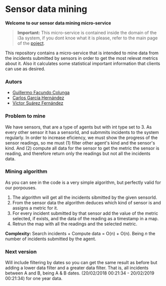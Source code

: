 # Sensor data mining
**Welcome to our sensor data mining micro-service**

> **Important:**  This micro-service is contained inside the domain of the i3a system, if you dont knoe what it is please, refer to the main page of the [poject](https://github.com/asw-i3a).

This repository contains a micro-service that is intended to mine data from the incidents submitted by sensors in order to get the most relevat metrics about it. Also it calculates some statistical important information that clients can use as desired.

### Autors
- [Guillermo Facundo Colunga](https://github.com/thewilly)
- [Carlos García Hernández](https://github.com/CarlosGarciaHdez)
- [Victor Suárez Fernández](https://github.com/ByBordex)

### Problem to mine
We have sensors, that are a type of agents but with int type set to 3. As every other sensor it has a sensorId, and submmits incidents to the system regularly. In order to increase eficiency, we must show the progress of the sensor readings, so me must (1) filter other agent's kind and the sensor's kind. And (2) compute all data for the sensor to get the metric the sensor is reading, and therefore return only the readings but not all the incidents data.

### Mining algorithm
As you can see in the code is a very simple algorithm, but perfectly valid for our porpouses.
1. The algorithm will get all the incidents sibmitted by the given sensorId.
2. From the sensor data the algorithm deduces which kind of sensor is and assigns a metric for it.
3. For every incident submitted by that sensor add the value of the metric selected, if exists, and the data of the reading as a timestamp in a map.
4. Retrun the map with all the readings and the selected metric.

**Complexity:** Search incidents + Compute data = O(n) + O(n). Being *n* the number of incidents submitted by the agent.

### Next version
Will include filtering by dates so you can get the same result as before but adding a lower data filter and a greater data filter. That is, all incidents between A and B, being A & B dates. (20/02/2018 00:21:34 - 20/02/2019 00:21:34) for one year data.
